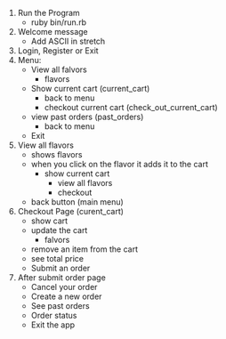 1. Run the Program
    - ruby bin/run.rb
2. Welcome message 
    - Add ASCII in stretch 
3. Login, Register or Exit 
4. Menu: 
    - View all falvors
        - flavors  
    - Show current cart (current_cart)
        - back to menu
        - checkout current cart (check_out_current_cart)
    - view past orders (past_orders)
        - back to menu 
    - Exit  
5. View all flavors 
    - shows flavors 
    - when you click on the flavor it adds it to the cart 
        - show current cart 
            - view all flavors 
            - checkout 
    - back button (main menu)
6. Checkout Page (curent_cart)
    - show cart 
    - update the cart 
         - falvors 
    - remove an item from the cart 
    - see total price 
    - Submit an order  
7. After submit order page 
    - Cancel your order
    - Create a new order 
    - See past orders 
    - Order status 
    - Exit the app 
